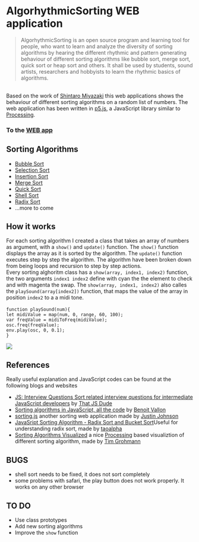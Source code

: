 # AlgorhythmicSorting WEB application
<blockquote>AlgorhythmicSorting is an open source program and learning tool for people, who want to learn and analyze the diversity of sorting algorithms by hearing the different rhythmic and pattern generating behaviour of different sorting algorithms like bubble sort, merge sort, quick sort or heap sort and others. It shall be used by students, sound artists, researchers and hobbyists to learn the rhythmic basics of algorithms.</blockquote><br>
Based on the work of <a href="http://shintaro-miyazaki.com/?work=algorhythmicsorting"> Shintaro Miyazaki</a> this web applications shows the behaviour of different sorting algorithms on a random list of numbers. The web application has been written in <a href="https://p5js.org">p5.js</a>, a JavaScript library similar to <a href="https://processing.org">Processing</a>.
<h3>To the <a href="https://Yyyyaaaannnnoooo.github.io/SortingSound/"> WEB app</a></h3>
<h2>Sorting Algorithms</h2>
<ul>
<li><a href="https://en.wikipedia.org/wiki/Bubble_sort">Bubble Sort</a></li>
<li><a href="https://en.wikipedia.org/wiki/Selection_sort">Selection Sort</a></li>
<li><a href="https://en.wikipedia.org/wiki/Insertion_sort">Insertion Sort</a></li>
<li><a href="https://en.wikipedia.org/wiki/Merge_sort">Merge Sort</a></li>
<li><a href="https://en.wikipedia.org/wiki/Quicksort">Quick Sort</a></li>
<li><a href="https://en.wikipedia.org/wiki/Shellsort">Shell Sort</a></li>
<li><a href="https://en.wikipedia.org/wiki/Radix_sort">Radix Sort</a></li>
<li>...more to come</li>
</ul>
<h2>How it works</h2>
For each sorting algorithm I created a class that takes an array of numbers as argument, with a <code>show()</code> and <code>update()</code> function.
The <code>show()</code> function displays the array as it is sorted by the algorithm.
The <code>update()</code> function executes step by step the algorithm. The algorithm have been broken down from being loops and recursion to step by step actions.<br>
Every sorting alghoritm class has a <code>show(array, index1, index2)</code> function, the two arguments <code>index1 index2</code> define with cyan the the element to check and with magenta the swap. The <code>show(array, index1, index2)</code> also calles the <code>playSound(array[index2])</code> function, that maps the value of the array in position <code>index2</code> to a a midi tone.<br><br>
<code>function playSound(num){</code><br>
<code>let midiValue = map(num, 0, range, 60, 100);</code><br>
<code>var freqValue = midiToFreq(midiValue);</code><br>
<code>osc.freq(freqValue);</code><br>
<code>env.play(osc, 0, 0.1);</code><br>
<code>}</code><br>
<p>
  <img src="https://user-images.githubusercontent.com/17408277/31335127-7fff60b6-acf1-11e7-9cce-11953c98b9da.png"/>
</p>
<h2>References</h2>
Really useful explanation and JavaScript codes can be found at the following blogs and websites
<ul>
<li><a href="https://khan4019.github.io/front-end-Interview-Questions/sort.html#bubbleSort">JS: Interview Questions
Sort related interview questions for intermediate JavaScript developers</a> by <a href="https://github.com/khan4019">That JS Dude</a></li>
<li><a href="http://blog.benoitvallon.com/sorting-algorithms-in-javascript/sorting-algorithms-in-javascript-all-the-code/">Sorting algorithms in JavaScript, all the code</a> by <a href="http://blog.benoitvallon.com">Benoit Vallon</a></li>
<li><a href="https://github.com/jcjohnson/sorting.js">sorting.js</a> another sorting web application made by <a href="https://github.com/jcjohnson">Justin Johnson</a></li>
<li><a href="https://taoalpha.github.io/blog/2016/01/19/tech-javascript-sorting-algorithm-radix-sort/">JavaSript Sorting Algorithm - Radix Sort and Bucket Sort</a>Useful for understanding radix sort, made by <a href="https://github.com/taoalpha">taoalpha</a></li>
<li><a href="https://github.com/timgrohmann/sorting-algorithms-visualized">Sorting Algorithms Visualized</a> a nice <a href="https://processing.org">Processing</a> based visualiztion of different sorting algorithm, made by <a href="https://github.com/timgrohmann">Tim Grohmann</a></li>
</ul>
<h2>BUGS</h2>
<ul>
  <li>shell sort needs to be fixed, it does not sort completely</li>
  <li>some problems with safari, the play button does not work properly. It works on any other browser</li>
</ul>
<h2>TO DO</h2>
<ul>
  <li>Use class prototypes</li>
  <li>Add new sorting algorithms</li>
  <li>Improve the <code>show</code> function</li>
</ul>

